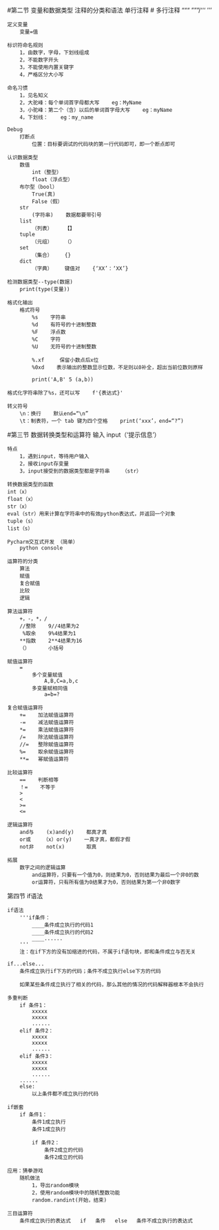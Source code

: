 #第二节 变量和数据类型
    注释的分类和语法
        单行注释    #
        多行注释    “““   ”””/‘‘‘   ’’’

    定义变量
        变量=值

    标识符命名规则
        1，由数字，字母，下划线组成
        2，不能数字开头
        3，不能使用内置关键字
        4，严格区分大小写

    命名习惯
        1，见名知义
        2，大驼峰：每个单词首字母都大写    eg：MyName
        3，小驼峰：第二个（含）以后的单词首字母大写    eg：myName
        4，下划线：    eg：my_name

    Debug
        打断点
            位置：目标要调试的代码块的第一行代码即可，即一个断点即可
    
    认识数据类型
        数值
            int（整型）
            float（浮点型）
        布尔型（bool）
            True(真)
            False（假）
        str
            (字符串)    数据都要带引号
        list
            （列表）    【】
        tuple
            （元组）    （）
        set
            （集合）    {}
        dict
            （字典）    键值对    {‘XX’：‘XX’}

    检测数据类型--type(数据)
        print(type(变量))

    格式化输出
        格式符号
            %s    字符串
            %d    有符号的十进制整数
            %F    浮点数
            %C    字符
            %U    无符号的十进制整数

            %.xf     保留小数点后x位
            %0xd    表示输出的整数显示位数，不足则以0补全，超出当前位数则原样

            print('A,B' 5 (a,b))

    格式化字符串除了%s，还可以写    f'{表达式}'

    转义符号
        \n：换行    默认end=“\n”
        \t：制表符，一个 tab 键为四个空格    print(‘xxx’，end=“?”)

#第三节 数据转换类型和运算符
    输入
        input（‘提示信息’）

    特点
        1，遇到input，等待用户输入
        2，接收input存变量
        3，input接受到的数据类型都是字符串    （str）

    转换数据类型的函数
    int（x）
    float（x）
    str（x）
    eval（str）用来计算在字符串中的有效python表达式，并返回一个对象
    tuple（s）
    list（s）

    Pycharm交互式开发 （简单）
        python console

    运算符的分类
        算法
        赋值
        复合赋值
        比较
        逻辑

    算法运算符
        +，-，*，/
        //整除    9//4结果为2
         %取余    9%4结果为1
        **指数    2**4结果为16
        （）      小括号

    赋值运算符
        =
            多个变量赋值
                A,B,C=a,b,c
            多变量赋相同值
                a=b=?
        
    复合赋值运算符
        +=    加法赋值运算符
        -=    减法赋值运算符
        *=    乘法赋值运算符
        /=    除法赋值运算符
        //=   整除赋值运算符
        %=    取余赋值运算符
        **=   幂赋值运算符

    比较运算符
        ==    判断相等
        ！=    不等于
        >
        <
        >=
        <=

    逻辑运算符
        and与    (x)and(y)    都真才真
        or或    （x）or(y)    一真才真，都假才假
        not非    not(x)       取真

    拓展
        数字之间的逻辑运算
            and运算符，只要有一个值为0，则结果为0，否则结果为最后一个非0的数
            or运算符，只有所有值为0结果才为0，否则结果为第一个非0数字

第四节 if语法


    if语法
        '''if条件：
            ____条件成立执行的代码1
            ____条件成立执行的代码2
            ____......
        '''
        注：在if下方的没有加缩进的代码，不属于if语句块，即和条件成立与否无关

    if...else...
        条件成立执行if下方的代码；条件不成立执行else下方的代码

        如果某些条件成立执行了相关的代码，那么其他的情况的代码解释器根本不会执行

    多重判断
        if 条件1：
            xxxxx
            xxxxx
            ......
        elif 条件2：
            xxxxx
            xxxxx
            ......
        elif 条件3：
            xxxxx
            xxxxx
            ......
        ......
        else:
            以上条件都不成立执行的代码

    if嵌套
        if 条件1：
            条件1成立执行
            条件1成立执行

            if 条件2：
                条件2成立的代码
                条件2成立的代码

    应用：猜拳游戏
        随机做法
            1，导出random模块
            2，使用random模块中的随机整数功能
            random.randint(开始，结束)

    三目运算符
        条件成立执行的表达式   if   条件   else   条件不成立执行的表达式


